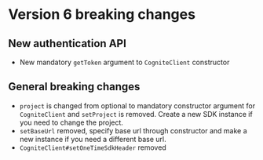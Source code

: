 # Version 6 breaking changes

## New authentication API

* New mandatory `getToken` argument to `CogniteClient` constructor

## General breaking changes

* `project` is changed from optional to mandatory constructor argument for `CogniteClient` and
  `setProject` is removed. Create a new SDK instance if you need to change the project.
* `setBaseUrl` removed, specify base url through constructor and make a new instance if you need a
  different base url.
* `CogniteClient#setOneTimeSdkHeader` removed
